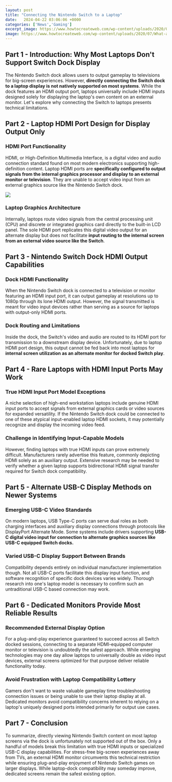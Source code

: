 ```yaml
---
layout: post
title: "Connecting the Nintendo Switch to a Laptop"
date:   2024-04-22 03:06:06 +0000
categories: ['News','Gaming']
excerpt_image: https://www.howtocreateweb.com/wp-content/uploads/2020/07/What-are-the-ways-you-needed-to-use-Nintendo-to-switch-to-the-laptop.png
image: https://www.howtocreateweb.com/wp-content/uploads/2020/07/What-are-the-ways-you-needed-to-use-Nintendo-to-switch-to-the-laptop.png
---
```


## Part 1 - Introduction: Why Most Laptops Don't Support Switch Dock Display
The Nintendo Switch dock allows users to output gameplay to televisions for big-screen experiences. However, **directly connecting the Switch dock to a laptop display is not natively supported on most systems**. While the dock features an HDMI output port, laptops universally include HDMI inputs designed solely for displaying the laptop's own content on an external monitor. Let's explore why connecting the Switch to laptops presents technical limitations.
## Part 2 - Laptop HDMI Port Design for Display Output Only 
### HDMI Port Functionality 
HDMI, or High-Definition Multimedia Interface, is a digital video and audio connection standard found on most modern electronics supporting high-definition content. Laptop HDMI ports are **specifically configured to output signals from the internal graphics processor and display to an external monitor or television**. They are unable to accept video input from an external graphics source like the Nintendo Switch dock.

![](https://www.howtocreateweb.com/wp-content/uploads/2020/07/How-to-connect-the-switch-to-a-laptop-in-simple-ways.png)
### Laptop Graphics Architecture
Internally, laptops route video signals from the central processing unit (CPU) and discrete or integrated graphics card directly to the built-in LCD panel. The sole HDMI port replicates this digital video output for an alternate display but does not facilitate **input routing to the internal screen from an external video source like the Switch**.
## Part 3 - Nintendo Switch Dock HDMI Output Capabilities
### Dock HDMI Functionality
When the Nintendo Switch dock is connected to a television or monitor featuring an HDMI input port, it can output gameplay at resolutions up to 1080p through its lone HDMI output. However, the signal transmitted is meant for video input devices rather than serving as a source for laptops with output-only HDMI ports.
### Dock Routing and Limitations  
Inside the dock, the Switch's video and audio are routed to its HDMI port for transmission to a downstream display device. Unfortunately, due to laptop HDMI port design, this output cannot be fed back into most laptops for **internal screen utilization as an alternate monitor for docked Switch play**.
## Part 4 - Rare Laptops with HDMI Input Ports May Work
### True HDMI Input Port Model Exceptions
A niche selection of high-end workstation laptops include genuine HDMI input ports to accept signals from external graphics cards or video sources for expanded versatility. If the Nintendo Switch dock could be connected to one of these atypical input-enabled laptop HDMI sockets, it may potentially recognize and display the incoming video feed.
### Challenge in Identifying Input-Capable Models
However, finding laptops with true HDMI inputs can prove extremely difficult. Manufacturers rarely advertise this feature, commonly depicting HDMI solely as an auxiliary output. Extensive research may be needed to verify whether a given laptop supports bidirectional HDMI signal transfer required for Switch dock compatibility.
## Part 5 - Alternate USB-C Display Methods on Newer Systems
### Emerging USB-C Video Standards 
On modern laptops, USB Type-C ports can serve dual roles as both charging interfaces and auxiliary display connections through protocols like DisplayPort Alternate Mode. Some systems include drivers supporting **USB-C digital video input for connection to alternate graphics sources like USB-C equipped Switch docks.** 
### Varied USB-C Display Support Between Brands
Compatibility depends entirely on individual manufacturer implementation though. Not all USB-C ports facilitate this display input function, and software recognition of specific dock devices varies widely. Thorough research into one's laptop model is necessary to confirm such an untraditional USB-C based connection may work.
## Part 6 - Dedicated Monitors Provide Most Reliable Results
### Recommended External Display Option
For a plug-and-play experience guaranteed to succeed across all Switch docked sessions, connecting to a separate HDMI-equipped computer monitor or television is undoubtedly the safest approach. While emerging technologies may one day allow laptops to universally double as video input devices, external screens optimized for that purpose deliver reliable functionality today.
### Avoid Frustration with Laptop Compatibility Lottery  
Gamers don't want to waste valuable gameplay time troubleshooting connection issues or being unable to use their laptop display at all. Dedicated monitors avoid compatibility concerns inherent to relying on a laptop's uniquely designed ports intended primarily for output use cases.
## Part 7 - Conclusion
To summarize, directly viewing Nintendo Switch content on most laptop screens via the dock is unfortunately not supported out of the box. Only a handful of models break this limitation with true HDMI inputs or specialized USB-C display capabilities. For stress-free big-screen experiences away from TVs, an external HDMI monitor circumvents this technical restriction while ensuring plug-and-play enjoyment of Nintendo Switch games on larger displays. While laptop-dock compatibility may someday improve, dedicated screens remain the safest existing option.
